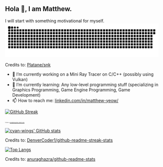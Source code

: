 ## Hola 👋, I am Matthew.

I will start with something motivational for myself.
<picture>
  <source media="(prefers-color-scheme: dark)" srcset="https://raw.githubusercontent.com/cyan-wings/cyan-wings/output/github-contribution-grid-snake-dark.svg?palette=github-dark" />
  <source media="(prefers-color-scheme: light)" srcset="https://raw.githubusercontent.com/cyan-wings/cyan-wings/output/github-contribution-grid-snake.svg" />
  <img alt="github-snake" src="https://raw.githubusercontent.com/cyan-wings/cyan-wings/output/github-contribution-grid-snake-dark.svg?palette=github-dark" />
</picture>

Credits to: [Platane/snk](https://github.com/Platane/snk)

- 🔭 I’m currently working on a Mini Ray Tracer on C/C++ (possibly using Vulkan)
- 🌱 I’m currently learning: Any low-level programming stuff (specializing in Graphics Programming, Game Engine Programming, Game Development)
- 📫 How to reach me: [linkedin.com/in/matthew-yeow/](https://www.linkedin.com/in/matthew-yeow/)

[![GitHub Streak](https://streak-stats.demolab.com/?user=cyan-wings&theme=catppuccin-mocha)](https://github.com/cyan-wings)

<span style="font-size: 3px;">Credits to: [anuraghazra/github-readme-stats](https://github.com/anuraghazra/github-readme-stats)</span>

[![cyan-wings' GitHub stats](https://github-readme-stats.vercel.app/api?username=cyan-wings&show_icons=true&theme=catppuccin_mocha)](https://github.com/cyan-wings)

Credits to: [DenverCoder1/github-readme-streak-stats](https://github.com/DenverCoder1/github-readme-streak-stats)

[![Top Langs](https://github-readme-stats.vercel.app/api/top-langs/?username=cyan-wings&theme=catppuccin_mocha)](https://github.com/cyan-wings)

Credits to: [anuraghazra/github-readme-stats](https://github.com/anuraghazra/github-readme-stats)

<!--
**cyan-wings/cyan-wings** is a ✨ _special_ ✨ repository because its `README.md` (this file) appears on your GitHub profile.

Here are some ideas to get you started:

- 🔭 I’m currently working on ...
- 🌱 I’m currently learning ...
- 👯 I’m looking to collaborate on ...
- 🤔 I’m looking for help with ...
- 💬 Ask me about ...
- 📫 How to reach me: ...
- 😄 Pronouns: ...
- ⚡ Fun fact: ...
-->

